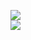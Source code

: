 [![](https://img.shields.io/badge/Made%20With-Github%20Spray-lightgrey.svg?style=for-the-badge&logo=github)](https://github.com/Annihil/github-spray#22084)  
[![](https://i.imgur.com/2DrTn0Z.gif)](https://github.com/Annihil/github-spray)